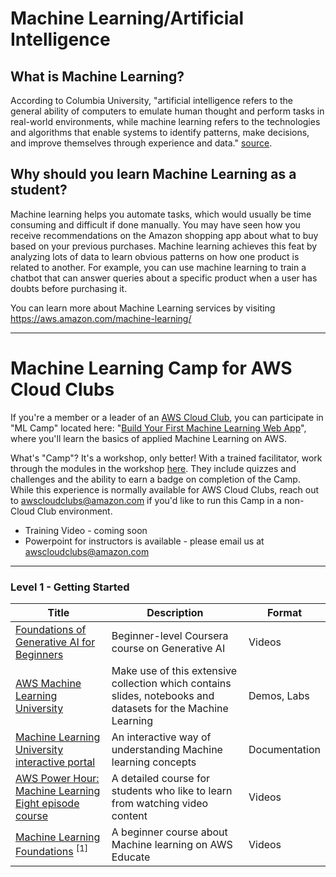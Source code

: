 # Machine Learning/Artificial Intelligence

## What is Machine Learning?

According to Columbia University, "artificial intelligence refers to the general ability of computers to emulate human thought and perform tasks in real-world environments, while machine learning refers to the technologies and algorithms that enable systems to identify patterns, make decisions, and improve themselves through experience and data." [source](https://ai.engineering.columbia.edu/ai-vs-machine-learning/).

## Why should you learn Machine Learning as a student?

Machine learning helps you automate tasks, which would usually be time consuming and difficult if done manually. You may have seen how you receive recommendations on the Amazon shopping app about what to buy based on your previous purchases. Machine learning achieves this feat by analyzing lots of data to learn obvious patterns on how one product is related to another. For example, you can use machine learning to train a chatbot that can answer queries about a specific product when a user has doubts before purchasing it.

You can learn more about Machine Learning services by visiting https://aws.amazon.com/machine-learning/

---

# Machine Learning Camp for AWS Cloud Clubs

If you're a member or a leader of an [AWS Cloud Club](https://www.meetup.com/pro/cloud-clubs/), you can participate in "ML Camp" located here: "[Build Your First Machine Learning Web App](https://s12d.com/mlapi-camp)", where you'll learn the basics of applied Machine Learning on AWS.

What's "Camp"? It's a workshop, only better! With a trained facilitator, work through the modules in the workshop [here](https://s12d.com/mlapi-camp). They include quizzes and challenges and the ability to earn a badge on completion of the Camp. While this experience is normally available for AWS Cloud Clubs, reach out to awscloudclubs@amazon.com if you'd like to run this Camp in a non-Cloud Club environment.

- Training Video - coming soon
- Powerpoint for instructors is available - please email us at awscloudclubs@amazon.com

---

### Level 1 - Getting Started

| Title                                                                                                                                                                                                                                                                                                     | Description                                                                                                  | Format        |
| --------------------------------------------------------------------------------------------------------------------------------------------------------------------------------------------------------------------------------------------------------------------------------------------------------- | ------------------------------------------------------------------------------------------------------------ | ------------- |
| [Foundations of Generative AI for Beginners](https://www.coursera.org/learn/aws-generative-ai-for-beginners)                                                                                                                                                                                              | Beginner-level Coursera course on Generative AI                                                              | Videos        |
| [AWS Machine Learning University](https://github.com/aws-samples/aws-machine-learning-university-accelerated-nlp/?trk=el_a134p000006gNt0AAE&trkCampaign=Machine_Learning_University_NLP_github&sc_channel=el&sc_campaign=Machine_Learning_University_Webpage_NLP_github_CTA&sc_outcome=Product_Marketing) | Make use of this extensive collection which contains slides, notebooks and datasets for the Machine Learning | Demos, Labs   |
| [Machine Learning University interactive portal](https://mlu-explain.github.io/)                                                                                                                                                                                                                          | An interactive way of understanding Machine learning concepts                                                | Documentation |
| [AWS Power Hour: Machine Learning Eight episode course](https://pages.awscloud.com/global-traincert-twitch-power-hour-machine-learning.html)                                                                                                                                                              | A detailed course for students who like to learn from watching video content                                 | Videos        |
| [Machine Learning Foundations](https://awseducate.instructure.com/courses/756) <sup>[1]</sup>                                                                                                                                                                                                             | A beginner course about Machine learning on AWS Educate                                                      | Videos        |
